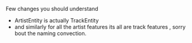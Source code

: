 Few changes you should understand 
- ArtistEntity is actually TrackEntity
- and similarly for all the artist features its all are track features , sorry bout the naming convection.
